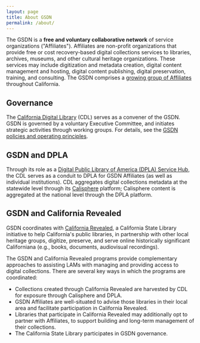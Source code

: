 ```yaml
---
layout: page
title: About GSDN
permalink: /about/
---
```



The GSDN is a **free and voluntary collaborative network** of service organizations ("Affiliates"). Affiliates are non-profit organizations that provide free or cost recovery-based digital collections services to libraries, archives, museums, and other cultural heritage organizations. These services may include digitization and metadata creation, digital content management and hosting, digital content publishing, digital preservation, training, and consulting. The GSDN comprises a [growing group of Affiliates](../all) throughout California.


## Governance

The [California Digital Library](www.cdlib.org) (CDL) serves as a convener of the GSDN. GSDN is governed by a voluntary Executive Committee, and initiates strategic activities through working groups. For details, see the [GSDN policies and operating principles](https://docs.google.com/document/d/1MmLI7bESkYuM40o8PEBogzmTpwS9M5qLIYdsPXGVlqY/edit#).


## GSDN and DPLA

Through its role as a [Digital Public Library of America (DPLA) Service Hub](https://pro.dp.la/hubs/dpla-member-hubs), the CDL serves as a conduit to DPLA for GSDN Affiliates (as well as individual institutions). CDL aggregates digital collections metadata at the statewide level through its [Calisphere](https://calisphere.org/) platform; Calisphere content is aggregated at the national level through the DPLA platform.


## GSDN and California Revealed

GSDN coordinates with [California Revealed](https://calpreservation.org/california-revealed/), a California State Library initiative to help California's public libraries, in partnership with other local heritage groups, digitize, preserve, and serve online historically significant Californiana (e.g., books, documents, audiovisual recordings). 

 

The GSDN and California Revealed programs provide complementary approaches to assisting LAMs with managing and providing access to digital collections. There are several key ways in which the programs are coordinated:



*   Collections created through California Revealed are harvested by CDL for exposure through Calisphere and DPLA.
*   GSDN Affiliates are well-situated to advise those libraries in their local area and facilitate participation in California Revealed.
*   Libraries that participate in California Revealed may additionally opt to partner with Affiliates, to support building and long-term management of their collections.
*   The California State Library participates in GSDN governance. 
